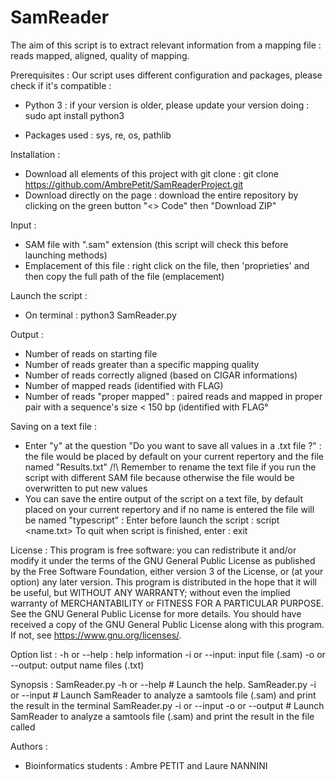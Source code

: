 # SamReader
The aim of this script is to extract relevant information from a mapping file : reads mapped, aligned, quality of mapping.



Prerequisites : 
Our script uses different configuration and packages, please check if it's compatible : 
- Python 3 : if your version is older, please update your version doing : 
	sudo apt install python3

- Packages used : sys, re, os, pathlib


Installation : 
- Download all elements of this project with git clone : git clone https://github.com/AmbrePetit/SamReaderProject.git
- Download directly on the page : download the entire repository by clicking on the green button "<> Code" then "Download ZIP"


Input : 
- SAM file with ".sam" extension (this script will check this before launching methods)
- Emplacement of this file : right click on the file, then 'proprieties' and then copy the full path of the file (emplacement)


Launch the script : 
- On terminal : python3 SamReader.py

Output : 
- Number of reads on starting file
- Number of reads greater than a specific mapping quality
- Number of reads correctly aligned (based on CIGAR informations)
- Number of mapped reads (identified with FLAG)
- Number of reads "proper mapped" : paired reads and mapped in proper pair with a sequence's size < 150 bp (identified with FLAG°

Saving on a text file : 
- Enter "y" at the question "Do you want to save all values in a .txt file ?" : the file would be placed by default on your current repertory and the file named "Results.txt" 
	/!\ Remember to rename the text file if you run the script with different SAM file because otherwise the file would be overwritten to put new values
- You can save the entire output of the script on a text file, by default placed on your current repertory and if no name is entered the file will be named "typescript" :
  Enter before launch the script : script <name.txt> 
  To quit when script is finished, enter : exit


License :
This program is free software: you can redistribute it and/or modify it under the terms of the GNU General Public License as published by the Free Software Foundation,
either version 3 of the License, or (at your option) any later version.
This program is distributed in the hope that it will be useful, but WITHOUT ANY WARRANTY; 
without even the implied warranty of MERCHANTABILITY or FITNESS FOR A PARTICULAR PURPOSE. See the GNU General Public License for more details.
You should have received a copy of the GNU General Public License along with this program. If not, see <https://www.gnu.org/licenses/>.

Option list :
-h or --help : help information
-i or --input: input file (.sam)
-o or --output: output name files (.txt)

Synopsis :
SamReader.py -h or --help # Launch the help.
SamReader.py -i or --input <file> # Launch SamReader to analyze a samtools file (.sam) and print the result in the terminal
SamReader.py -i or --input <file> -o or --output <name> # Launch SamReader to analyze a samtools file (.sam) and print the result in the file called <name>
  

Authors :
- Bioinformatics students : Ambre PETIT and Laure NANNINI
